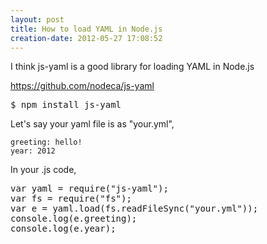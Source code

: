 ```yaml
---
layout: post
title: How to load YAML in Node.js
creation-date: 2012-05-27 17:08:52
---
```

I think js-yaml is a good library for loading YAML in Node.js

<https://github.com/nodeca/js-yaml>

<pre class="terminal">
$ npm install js-yaml
</pre>

Let's say your yaml file is as "your.yml",

    greeting: hello!
    year: 2012

In your .js code,

<pre class="brush:js">
var yaml = require("js-yaml");
var fs = require("fs");
var e = yaml.load(fs.readFileSync("your.yml"));
console.log(e.greeting);
console.log(e.year);
</pre>
